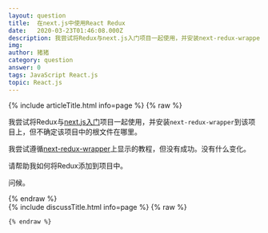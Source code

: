 ```yaml
---
layout: question
title:  在next.js中使用React Redux
date:   2020-03-23T01:46:08.000Z
description: 我尝试将Redux与next.js入门项目一起使用，并安装next-redux-wrapper到该项目上，但不确定该项目中的根文件在哪里。我尝试遵循n...
img: 
author: 猪猪
category: question
answer: 0
tags: JavaScript React.js
topic: React.js
---
```

<div class="article-root">
  <div class="article">
    {% include articleTitle.html info=page %}
    {% raw %}
    <div class="article-content"><p><font style="vertical-align: inherit;"><font style="vertical-align: inherit;">我尝试将Redux与</font></font><a href="https://github.com/iaincollins/nextjs-starter" rel="noreferrer"><font style="vertical-align: inherit;"><font style="vertical-align: inherit;">next.js入门</font></font></a><font style="vertical-align: inherit;"><font style="vertical-align: inherit;">项目</font><font style="vertical-align: inherit;">一起使用，</font><font style="vertical-align: inherit;">并安装</font></font><code>next-redux-wrapper</code><font style="vertical-align: inherit;"><font style="vertical-align: inherit;">到该项目上，但不确定该项目中的根文件在哪里。</font></font></p>

<p><font style="vertical-align: inherit;"><font style="vertical-align: inherit;">我尝试遵循</font></font><a href="https://github.com/kirill-konshin/next-redux-wrapper" rel="noreferrer"><font style="vertical-align: inherit;"><font style="vertical-align: inherit;">next-redux-wrapper</font></font></a><font style="vertical-align: inherit;"><font style="vertical-align: inherit;">上显示的教程，</font><font style="vertical-align: inherit;">但没有成功。</font><font style="vertical-align: inherit;">没有什么变化。</font></font></p>

<p><font style="vertical-align: inherit;"><font style="vertical-align: inherit;">请帮助我如何将Redux添加到项目中。</font></font></p>

<p><font style="vertical-align: inherit;"><font style="vertical-align: inherit;">问候。 </font></font></p></div>
    {% endraw %}
  </div>

  <div class="discuss-wrapper">
    {% include discussTitle.html info=page %}
    {% raw %}
    
    {% endraw %}
  </div>
<div>
